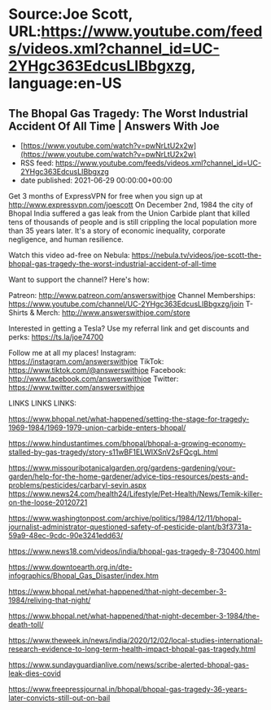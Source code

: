 # Source:Joe Scott, URL:https://www.youtube.com/feeds/videos.xml?channel_id=UC-2YHgc363EdcusLIBbgxzg, language:en-US

## The Bhopal Gas Tragedy: The Worst Industrial Accident Of All Time | Answers With Joe
 - [https://www.youtube.com/watch?v=pwNrLtU2x2w](https://www.youtube.com/watch?v=pwNrLtU2x2w)
 - RSS feed: https://www.youtube.com/feeds/videos.xml?channel_id=UC-2YHgc363EdcusLIBbgxzg
 - date published: 2021-06-29 00:00:00+00:00

Get 3 months of ExpressVPN for free when you sign up at http://www.expressvpn.com/joescott
On December 2nd, 1984 the city of Bhopal India suffered a gas leak from the Union Carbide plant that killed tens of thousands of people and is still crippling the local population more than 35 years later. It's a story of economic inequality, corporate negligence, and human resilience. 

Watch this video ad-free on Nebula: https://nebula.tv/videos/joe-scott-the-bhopal-gas-tragedy-the-worst-industrial-accident-of-all-time


Want to support the channel? Here's how:

Patreon: http://www.patreon.com/answerswithjoe
Channel Memberships: https://www.youtube.com/channel/UC-2YHgc363EdcusLIBbgxzg/join
T-Shirts & Merch: http://www.answerswithjoe.com/store

Interested in getting a Tesla? Use my referral link and get discounts and perks:
https://ts.la/joe74700

Follow me at all my places!
Instagram: https://instagram.com/answerswithjoe
TikTok: https://www.tiktok.com/@answerswithjoe
Facebook: http://www.facebook.com/answerswithjoe
Twitter: https://www.twitter.com/answerswithjoe

LINKS LINKS LINKS:

https://www.bhopal.net/what-happened/setting-the-stage-for-tragedy-1969-1984/1969-1979-union-carbide-enters-bhopal/

https://www.hindustantimes.com/bhopal/bhopal-a-growing-economy-stalled-by-gas-tragedy/story-s11wBF1ELWIXSnV2sFQcgL.html 

https://www.missouribotanicalgarden.org/gardens-gardening/your-garden/help-for-the-home-gardener/advice-tips-resources/pests-and-problems/pesticides/carbaryl-sevin.aspx
https://www.news24.com/health24/Lifestyle/Pet-Health/News/Temik-killer-on-the-loose-20120721

https://www.washingtonpost.com/archive/politics/1984/12/11/bhopal-journalist-administrator-questioned-safety-of-pesticide-plant/b3f3731a-59a9-48ec-9cdc-90e3241edd63/

https://www.news18.com/videos/india/bhopal-gas-tragedy-8-730400.html

https://www.downtoearth.org.in/dte-infographics/Bhopal_Gas_Disaster/index.htm

https://www.bhopal.net/what-happened/that-night-december-3-1984/reliving-that-night/

https://www.bhopal.net/what-happened/that-night-december-3-1984/the-death-toll/

https://www.theweek.in/news/india/2020/12/02/local-studies-international-research-evidence-to-long-term-health-impact-bhopal-gas-tragedy.html

https://www.sundayguardianlive.com/news/scribe-alerted-bhopal-gas-leak-dies-covid

https://www.freepressjournal.in/bhopal/bhopal-gas-tragedy-36-years-later-convicts-still-out-on-bail

